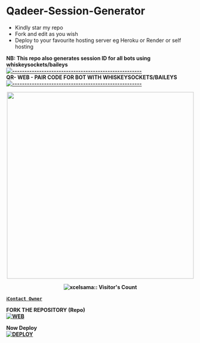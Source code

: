 # Qadeer-Session-Generator
- Kindly star my repo
- Fork and edit as you wish
- Deploy to your favourite hosting server eg Heroku or Render or self hosting

<strong>NB:<strong/> This repo also generates session ID for all bots using whiskeysockets/baileys
[![-----------------------------------------------------](https://raw.githubusercontent.com/andreasbm/readme/master/assets/lines/colored.png)](#table-of-contents)
<br/>QR- WEB - PAIR CODE FOR BOT WITH WHISKEYSOCKETS/BAILEYS
[![-----------------------------------------------------](https://raw.githubusercontent.com/andreasbm/readme/master/assets/lines/colored.png)](#table-of-contents)
<p align="center">
   <a href="https://github.com/Qadeer-bhai">
    <img src="https://qu.ax/LpUWv.jpg" width="500">
     
</a>
 <p align="center"><img src="https://profile-counter.glitch.me/{Qadeer-bhai}/count.svg" alt="xcelsama:: Visitor's Count" /></p>



[`ℹ️Contact Owner`](https://wa.me/923079749129)

FORK THE REPOSITORY (Repo) 
    <br>
<a href="https://github.com/Qadeer-bhai/SESSION-GENERATOR/fork"><img title="WEB" src="https://img.shields.io/badge/FORK SESSIOM GENERATOR-QR?color=black&style=for-the-badge&logo=stackshare"></a>

Now Deploy
    <br>
<a href='https://dashboard.heroku.com/new?template=https://github.com/Qadeer-bhai/QADEER-SESSION' target="_blank"><img alt='DEPLOY' src='https://img.shields.io/badge/-DEPLOY-black?style=for-the-badge&logo=heroku&logoColor=white'/>



